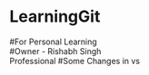 # LearningGit
#For Personal Learning
<br>
#Owner - Rishabh Singh <br> Professional
#Some Changes in vs